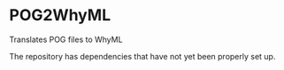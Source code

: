 # POG2WhyML

Translates POG files to WhyML

The repository has dependencies that have not yet been properly set up.

